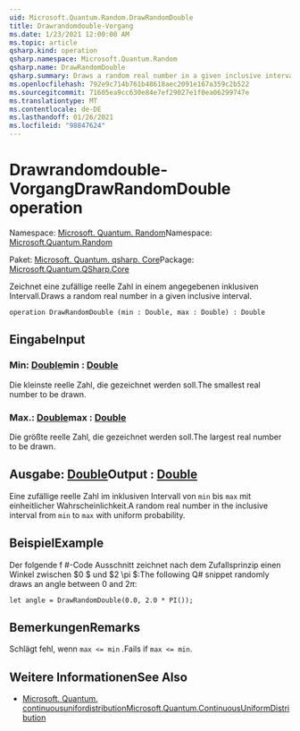 ```yaml
---
uid: Microsoft.Quantum.Random.DrawRandomDouble
title: Drawrandomdouble-Vorgang
ms.date: 1/23/2021 12:00:00 AM
ms.topic: article
qsharp.kind: operation
qsharp.namespace: Microsoft.Quantum.Random
qsharp.name: DrawRandomDouble
qsharp.summary: Draws a random real number in a given inclusive interval.
ms.openlocfilehash: 792e9c714b761b48618aec2091e167a359c2b522
ms.sourcegitcommit: 71605ea9cc630e84e7ef29027e1f0ea06299747e
ms.translationtype: MT
ms.contentlocale: de-DE
ms.lasthandoff: 01/26/2021
ms.locfileid: "98847624"
---
```

# <a name="drawrandomdouble-operation"></a><span data-ttu-id="377fe-102">Drawrandomdouble-Vorgang</span><span class="sxs-lookup"><span data-stu-id="377fe-102">DrawRandomDouble operation</span></span>

<span data-ttu-id="377fe-103">Namespace: [Microsoft. Quantum. Random](xref:Microsoft.Quantum.Random)</span><span class="sxs-lookup"><span data-stu-id="377fe-103">Namespace: [Microsoft.Quantum.Random](xref:Microsoft.Quantum.Random)</span></span>

<span data-ttu-id="377fe-104">Paket: [Microsoft. Quantum. qsharp. Core](https://nuget.org/packages/Microsoft.Quantum.QSharp.Core)</span><span class="sxs-lookup"><span data-stu-id="377fe-104">Package: [Microsoft.Quantum.QSharp.Core](https://nuget.org/packages/Microsoft.Quantum.QSharp.Core)</span></span>


<span data-ttu-id="377fe-105">Zeichnet eine zufällige reelle Zahl in einem angegebenen inklusiven Intervall.</span><span class="sxs-lookup"><span data-stu-id="377fe-105">Draws a random real number in a given inclusive interval.</span></span>

```qsharp
operation DrawRandomDouble (min : Double, max : Double) : Double
```


## <a name="input"></a><span data-ttu-id="377fe-106">Eingabe</span><span class="sxs-lookup"><span data-stu-id="377fe-106">Input</span></span>

### <a name="min--double"></a><span data-ttu-id="377fe-107">Min: [Double](xref:microsoft.quantum.lang-ref.double)</span><span class="sxs-lookup"><span data-stu-id="377fe-107">min : [Double](xref:microsoft.quantum.lang-ref.double)</span></span>

<span data-ttu-id="377fe-108">Die kleinste reelle Zahl, die gezeichnet werden soll.</span><span class="sxs-lookup"><span data-stu-id="377fe-108">The smallest real number to be drawn.</span></span>


### <a name="max--double"></a><span data-ttu-id="377fe-109">Max.: [Double](xref:microsoft.quantum.lang-ref.double)</span><span class="sxs-lookup"><span data-stu-id="377fe-109">max : [Double](xref:microsoft.quantum.lang-ref.double)</span></span>

<span data-ttu-id="377fe-110">Die größte reelle Zahl, die gezeichnet werden soll.</span><span class="sxs-lookup"><span data-stu-id="377fe-110">The largest real number to be drawn.</span></span>



## <a name="output--double"></a><span data-ttu-id="377fe-111">Ausgabe: [Double](xref:microsoft.quantum.lang-ref.double)</span><span class="sxs-lookup"><span data-stu-id="377fe-111">Output : [Double](xref:microsoft.quantum.lang-ref.double)</span></span>

<span data-ttu-id="377fe-112">Eine zufällige reelle Zahl im inklusiven Intervall von `min` bis `max` mit einheitlicher Wahrscheinlichkeit.</span><span class="sxs-lookup"><span data-stu-id="377fe-112">A random real number in the inclusive interval from `min` to `max` with uniform probability.</span></span>

## <a name="example"></a><span data-ttu-id="377fe-113">Beispiel</span><span class="sxs-lookup"><span data-stu-id="377fe-113">Example</span></span>

<span data-ttu-id="377fe-114">Der folgende f #-Code Ausschnitt zeichnet nach dem Zufallsprinzip einen Winkel zwischen $0 $ und $2 \pi $:</span><span class="sxs-lookup"><span data-stu-id="377fe-114">The following Q# snippet randomly draws an angle between $0$ and $2 \pi$:</span></span>

```qsharp
let angle = DrawRandomDouble(0.0, 2.0 * PI());
```

## <a name="remarks"></a><span data-ttu-id="377fe-115">Bemerkungen</span><span class="sxs-lookup"><span data-stu-id="377fe-115">Remarks</span></span>

<span data-ttu-id="377fe-116">Schlägt fehl, wenn `max <= min` .</span><span class="sxs-lookup"><span data-stu-id="377fe-116">Fails if `max <= min`.</span></span>

## <a name="see-also"></a><span data-ttu-id="377fe-117">Weitere Informationen</span><span class="sxs-lookup"><span data-stu-id="377fe-117">See Also</span></span>

- [<span data-ttu-id="377fe-118">Microsoft. Quantum. continuousunifordistribution</span><span class="sxs-lookup"><span data-stu-id="377fe-118">Microsoft.Quantum.ContinuousUniformDistribution</span></span>](xref:Microsoft.Quantum.ContinuousUniformDistribution)
